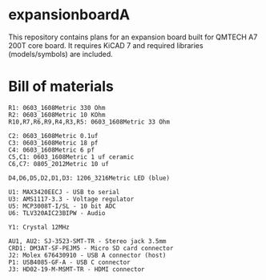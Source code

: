# expansionboardA

This repository contains plans for an expansion board built for QMTECH A7 200T core board.
It requires KiCAD 7 and required libraries (models/symbols) are included.


# Bill of materials

```
R1: 0603_1608Metric 330 Ohm
R2: 0603_1608Metric 10 KOhm
R10,R7,R6,R9,R4,R3,R5: 0603_1608Metric 33 Ohm

C2: 0603_1608Metric 0.1uf
C3: 0603_1608Metric 18 pf
C4: 0603_1608Metric 6 pf
C5,C1: 0603_1608Metric 1 uf ceramic
C6,C7: 0805_2012Metric 10 uf

D4,D6,D5,D2,D1,D3: 1206_3216Metric LED (blue)

U1: MAX3420EECJ - USB to serial
U3: AMS1117-3.3 - Voltage regulator
U5: MCP3008T-I/SL - 10 bit ADC
U6: TLV320AIC23BIPW - Audio

Y1: Crystal 12MHz

AU1, AU2: SJ-3523-SMT-TR - Stereo jack 3.5mm
CRD1: DM3AT-SF-PEJM5 - Micro SD card connector
J2: Molex 676430910 - USB A connector (host)
P1: USB4085-GF-A - USB C connector
J3: HD02-19-M-MSMT-TR - HDMI connector
```